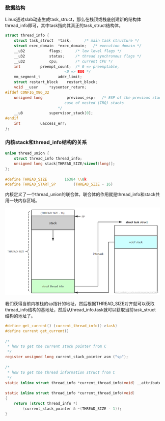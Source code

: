 ### 数据结构

Linux通过slab动态生成task_struct，那么在栈顶或栈底创建新的结构体thread_info即可，其中task指向其真正的task_struct结构体。

```c
struct thread_info {
	struct task_struct	*task;		/* main task structure */
	struct exec_domain	*exec_domain;	/* execution domain */
	__u32			flags;		/* low level flags */
	__u32			status;		/* thread synchronous flags */
	__u32			cpu;		/* current CPU */
	int			preempt_count;	/* 0 => preemptable,
						   <0 => BUG */
	mm_segment_t		addr_limit;
	struct restart_block    restart_block;
	void __user		*sysenter_return;
#ifdef CONFIG_X86_32
	unsigned long           previous_esp;   /* ESP of the previous stack in
						   case of nested (IRQ) stacks
						*/
	__u8			supervisor_stack[0];
#endif
	int			uaccess_err;
};
```

### 内核stack和thread_info结构的关系

```c
union thread_union {
    struct thread_info thread_info;
    unsigned long stack[THREAD_SIZE/sizeof(long)];
};
 
#define THREAD_SIZE        16384 \\8k
#define THREAD_START_SP        (THREAD_SIZE - 16)
```

内核定义了一个thread_union的联合体，联合体的作用就是thread_info和stack共用一块内存区域。

![](computer_system/图片/thread_info与内核栈的关系.png)

我们获得当前内核栈的sp指针的地址，然后根据THREAD_SIZE对齐就可以获取thread_info结构的基地址，然后从thread_info.task就可以获取当前task_struct结构的地址了。

```c
#define get_current() (current_thread_info()->task)
#define current get_current()
 
/*
 * how to get the current stack pointer from C
 */
register unsigned long current_stack_pointer asm ("sp");
 
/*
 * how to get the thread information struct from C
 */
static inline struct thread_info *current_thread_info(void) __attribute_const__;
 
static inline struct thread_info *current_thread_info(void)
{
    return (struct thread_info *)
        (current_stack_pointer & ~(THREAD_SIZE - 1));
}
```
